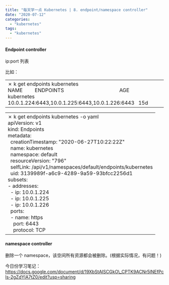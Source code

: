 ```yaml
---
title: "每天学一点 Kubernetes | 8. endpoint/namespace controller"
date: "2020-07-12"
categories: 
  - "kubernetes"
tags: 
  - "kubernetes"
---
```


#### Endpoint controller

ip:port 列表

比如：

<table class=""><tbody><tr><td>✗ k get endpoints kubernetes<br>NAME &nbsp; &nbsp; &nbsp; &nbsp; ENDPOINTS &nbsp; &nbsp; &nbsp; &nbsp; &nbsp; &nbsp; &nbsp; &nbsp; &nbsp; &nbsp; &nbsp; &nbsp; &nbsp; &nbsp; &nbsp; &nbsp; &nbsp; &nbsp; &nbsp; &nbsp; AGE<br>kubernetes &nbsp; 10.0.1.224:6443,10.0.1.225:6443,10.0.1.226:6443 &nbsp; 15d</td></tr></tbody></table>

<table class=""><tbody><tr><td>✗ k get endpoints kubernetes -o yaml<br>apiVersion: v1<br>kind: Endpoints<br>metadata:<br>&nbsp; creationTimestamp: "2020-06-27T10:22:22Z"<br>&nbsp; name: kubernetes<br>&nbsp; namespace: default<br>&nbsp; resourceVersion: "796"<br>&nbsp; selfLink: /api/v1/namespaces/default/endpoints/kubernetes<br>&nbsp; uid: 3139989f-a6c9-4289-9a59-93bfcc2256d1<br>subsets:<br>- addresses:<br>&nbsp; - ip: 10.0.1.224<br>&nbsp; - ip: 10.0.1.225<br>&nbsp; - ip: 10.0.1.226<br>&nbsp; ports:<br>&nbsp; - name: https<br>&nbsp; &nbsp; port: 6443<br>&nbsp; &nbsp; protocol: TCP</td></tr></tbody></table>

#### namespace controller

删除一个 namespace，该空间所有资源都会被删除。(根据实际情况，有问题！)  

今日份学习笔记：https://docs.google.com/document/d/19XbStAISCGkO\_CPTK9ACNr5lNEfPcls-2gZdYlA7tZ0/edit?usp=sharing

